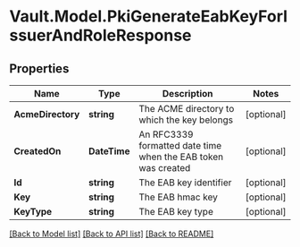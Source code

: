 # Vault.Model.PkiGenerateEabKeyForIssuerAndRoleResponse

## Properties

Name | Type | Description | Notes
------------ | ------------- | ------------- | -------------
**AcmeDirectory** | **string** | The ACME directory to which the key belongs | [optional] 
**CreatedOn** | **DateTime** | An RFC3339 formatted date time when the EAB token was created | [optional] 
**Id** | **string** | The EAB key identifier | [optional] 
**Key** | **string** | The EAB hmac key | [optional] 
**KeyType** | **string** | The EAB key type | [optional] 

[[Back to Model list]](../README.md#documentation-for-models) [[Back to API list]](../README.md#documentation-for-api-endpoints) [[Back to README]](../README.md)

